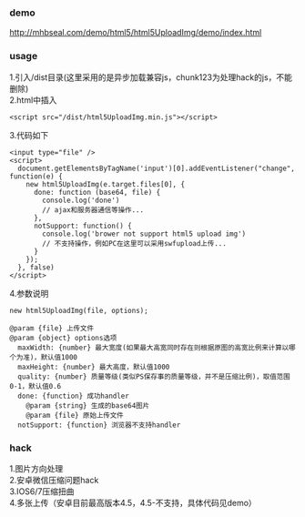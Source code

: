 ### demo
http://mhbseal.com/demo/html5/html5UploadImg/demo/index.html
### usage
1.引入/dist目录(这里采用的是异步加载兼容js，chunk123为处理hack的js，不能删除)  
2.html中插入

    <script src="/dist/html5UploadImg.min.js"></script>  
3.代码如下

    <input type="file" />
    <script>
      document.getElementsByTagName('input')[0].addEventListener("change", function(e) {
        new html5UploadImg(e.target.files[0], {
          done: function (base64, file) {
            console.log('done')
            // ajax和服务器通信等操作...
          },
          notSupport: function() {
            console.log('brower not support html5 upload img')
            // 不支持操作，例如PC在这里可以采用swfupload上传...
          }
        });
      }, false)
    </script>
4.参数说明

    new html5UploadImg(file, options);
    
    @param {file} 上传文件
    @param {object} options选项
      maxWidth: {number} 最大宽度(如果最大高宽同时存在则根据原图的高宽比例来计算以哪个为准)，默认值1000
      maxHeight: {number} 最大高度，默认值1000
      quality: {number} 质量等级(类似PS保存事的质量等级，并不是压缩比例)，取值范围 0-1，默认值0.6
      done: {function} 成功handler
        @param {string} 生成的base64图片
        @param {file} 原始上传文件
      notSupport: {function} 浏览器不支持handler
### hack
1.图片方向处理  
2.安卓微信压缩问题hack  
3.IOS6/7压缩扭曲  
4.多张上传（安卓目前最高版本4.5，4.5-不支持，具体代码见demo）
